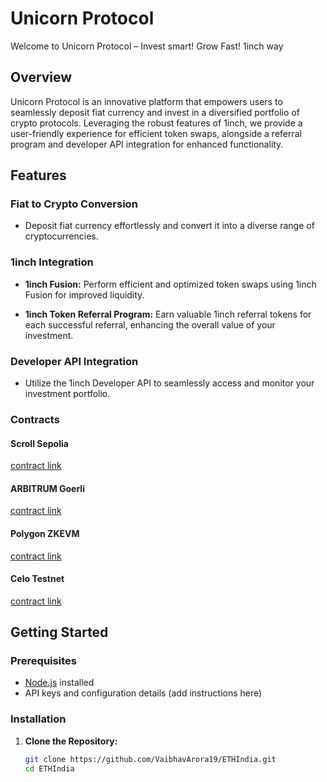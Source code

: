 # Unicorn Protocol

Welcome to Unicorn Protocol – Invest smart! Grow Fast! 1inch way

## Overview

Unicorn Protocol is an innovative platform that empowers users to seamlessly deposit fiat currency and invest in a diversified portfolio of crypto protocols. Leveraging the robust features of 1inch, we provide a user-friendly experience for efficient token swaps, alongside a referral program and developer API integration for enhanced functionality.

## Features

### Fiat to Crypto Conversion

- Deposit fiat currency effortlessly and convert it into a diverse range of cryptocurrencies.

### 1inch Integration

- **1inch Fusion:** Perform efficient and optimized token swaps using 1inch Fusion for improved liquidity.

- **1inch Token Referral Program:** Earn valuable 1inch referral tokens for each successful referral, enhancing the overall value of your investment.

### Developer API Integration

- Utilize the 1inch Developer API to seamlessly access and monitor your investment portfolio.

### Contracts
#### Scroll Sepolia 
[contract link](https://sepolia.scrollscan.com/address/0x3Fc422bE198432bde94632C2EAe2afbF4E326482#code)

#### ARBITRUM Goerli 
[contract link](https://goerli.arbiscan.io/address/0xfd2a0E34286A18B31187592306DD5C4b7cB3ef2b#code)

#### Polygon ZKEVM
[contract link](https://testnet-zkevm.polygonscan.com/address/0xE4c3D0de35f4D79EB7Ba30c4Cdfb3Be1f0Bd3fDF#code)

#### Celo Testnet
[contract link](https://alfajores.celoscan.io/address/0xE20e53F12975Fe554Df98315400434B973794345)

## Getting Started

### Prerequisites

- [Node.js](https://nodejs.org/) installed
- API keys and configuration details (add instructions here)

### Installation

1. **Clone the Repository:**
   ```bash
   git clone https://github.com/VaibhavArora19/ETHIndia.git
   cd ETHIndia
   ```
